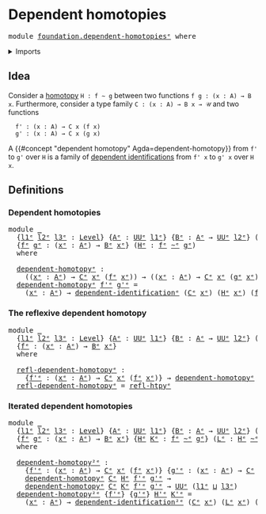 # Dependent homotopies

<pre class="Agda"><a id="33" class="Keyword">module</a> <a id="40" href="foundation.dependent-homotopies%25E1%25B5%2589.html" class="Module">foundation.dependent-homotopiesᵉ</a> <a id="73" class="Keyword">where</a>
</pre>
<details><summary>Imports</summary>

<pre class="Agda"><a id="129" class="Keyword">open</a> <a id="134" class="Keyword">import</a> <a id="141" href="foundation.universe-levels%25E1%25B5%2589.html" class="Module">foundation.universe-levelsᵉ</a>

<a id="170" class="Keyword">open</a> <a id="175" class="Keyword">import</a> <a id="182" href="foundation-core.dependent-identifications%25E1%25B5%2589.html" class="Module">foundation-core.dependent-identificationsᵉ</a>
<a id="225" class="Keyword">open</a> <a id="230" class="Keyword">import</a> <a id="237" href="foundation-core.homotopies%25E1%25B5%2589.html" class="Module">foundation-core.homotopiesᵉ</a>
</pre>
</details>

## Idea

Consider a [homotopy](foundation-core.homotopies.md) `H : f ~ g` between two
functions `f g : (x : A) → B x`. Furthermore, consider a type family
`C : (x : A) → B x → 𝒰` and two functions

```text
  f' : (x : A) → C x (f x)
  g' : (x : A) → C x (g x)
```

A {{#concept "dependent homotopy" Agda=dependent-homotopy}} from `f'` to `g'`
over `H` is a family of
[dependent identifications](foundation-core.dependent-identifications.md) from
`f' x` to `g' x` over `H x`.

## Definitions

### Dependent homotopies

<pre class="Agda"><a id="808" class="Keyword">module</a> <a id="815" href="foundation.dependent-homotopies%25E1%25B5%2589.html#815" class="Module">_</a>
  <a id="819" class="Symbol">{</a><a id="820" href="foundation.dependent-homotopies%25E1%25B5%2589.html#820" class="Bound">l1ᵉ</a> <a id="824" href="foundation.dependent-homotopies%25E1%25B5%2589.html#824" class="Bound">l2ᵉ</a> <a id="828" href="foundation.dependent-homotopies%25E1%25B5%2589.html#828" class="Bound">l3ᵉ</a> <a id="832" class="Symbol">:</a> <a id="834" href="Agda.Primitive.html#742" class="Postulate">Level</a><a id="839" class="Symbol">}</a> <a id="841" class="Symbol">{</a><a id="842" href="foundation.dependent-homotopies%25E1%25B5%2589.html#842" class="Bound">Aᵉ</a> <a id="845" class="Symbol">:</a> <a id="847" href="Agda.Primitive.html#429" class="Primitive">UUᵉ</a> <a id="851" href="foundation.dependent-homotopies%25E1%25B5%2589.html#820" class="Bound">l1ᵉ</a><a id="854" class="Symbol">}</a> <a id="856" class="Symbol">{</a><a id="857" href="foundation.dependent-homotopies%25E1%25B5%2589.html#857" class="Bound">Bᵉ</a> <a id="860" class="Symbol">:</a> <a id="862" href="foundation.dependent-homotopies%25E1%25B5%2589.html#842" class="Bound">Aᵉ</a> <a id="865" class="Symbol">→</a> <a id="867" href="Agda.Primitive.html#429" class="Primitive">UUᵉ</a> <a id="871" href="foundation.dependent-homotopies%25E1%25B5%2589.html#824" class="Bound">l2ᵉ</a><a id="874" class="Symbol">}</a> <a id="876" class="Symbol">(</a><a id="877" href="foundation.dependent-homotopies%25E1%25B5%2589.html#877" class="Bound">Cᵉ</a> <a id="880" class="Symbol">:</a> <a id="882" class="Symbol">(</a><a id="883" href="foundation.dependent-homotopies%25E1%25B5%2589.html#883" class="Bound">xᵉ</a> <a id="886" class="Symbol">:</a> <a id="888" href="foundation.dependent-homotopies%25E1%25B5%2589.html#842" class="Bound">Aᵉ</a><a id="890" class="Symbol">)</a> <a id="892" class="Symbol">→</a> <a id="894" href="foundation.dependent-homotopies%25E1%25B5%2589.html#857" class="Bound">Bᵉ</a> <a id="897" href="foundation.dependent-homotopies%25E1%25B5%2589.html#883" class="Bound">xᵉ</a> <a id="900" class="Symbol">→</a> <a id="902" href="Agda.Primitive.html#429" class="Primitive">UUᵉ</a> <a id="906" href="foundation.dependent-homotopies%25E1%25B5%2589.html#828" class="Bound">l3ᵉ</a><a id="909" class="Symbol">)</a>
  <a id="913" class="Symbol">{</a><a id="914" href="foundation.dependent-homotopies%25E1%25B5%2589.html#914" class="Bound">fᵉ</a> <a id="917" href="foundation.dependent-homotopies%25E1%25B5%2589.html#917" class="Bound">gᵉ</a> <a id="920" class="Symbol">:</a> <a id="922" class="Symbol">(</a><a id="923" href="foundation.dependent-homotopies%25E1%25B5%2589.html#923" class="Bound">xᵉ</a> <a id="926" class="Symbol">:</a> <a id="928" href="foundation.dependent-homotopies%25E1%25B5%2589.html#842" class="Bound">Aᵉ</a><a id="930" class="Symbol">)</a> <a id="932" class="Symbol">→</a> <a id="934" href="foundation.dependent-homotopies%25E1%25B5%2589.html#857" class="Bound">Bᵉ</a> <a id="937" href="foundation.dependent-homotopies%25E1%25B5%2589.html#923" class="Bound">xᵉ</a><a id="939" class="Symbol">}</a> <a id="941" class="Symbol">(</a><a id="942" href="foundation.dependent-homotopies%25E1%25B5%2589.html#942" class="Bound">Hᵉ</a> <a id="945" class="Symbol">:</a> <a id="947" href="foundation.dependent-homotopies%25E1%25B5%2589.html#914" class="Bound">fᵉ</a> <a id="950" href="foundation-core.homotopies%25E1%25B5%2589.html#2800" class="Function Operator">~ᵉ</a> <a id="953" href="foundation.dependent-homotopies%25E1%25B5%2589.html#917" class="Bound">gᵉ</a><a id="955" class="Symbol">)</a>
  <a id="959" class="Keyword">where</a>

  <a id="968" href="foundation.dependent-homotopies%25E1%25B5%2589.html#968" class="Function">dependent-homotopyᵉ</a> <a id="988" class="Symbol">:</a>
    <a id="994" class="Symbol">((</a><a id="996" href="foundation.dependent-homotopies%25E1%25B5%2589.html#996" class="Bound">xᵉ</a> <a id="999" class="Symbol">:</a> <a id="1001" href="foundation.dependent-homotopies%25E1%25B5%2589.html#842" class="Bound">Aᵉ</a><a id="1003" class="Symbol">)</a> <a id="1005" class="Symbol">→</a> <a id="1007" href="foundation.dependent-homotopies%25E1%25B5%2589.html#877" class="Bound">Cᵉ</a> <a id="1010" href="foundation.dependent-homotopies%25E1%25B5%2589.html#996" class="Bound">xᵉ</a> <a id="1013" class="Symbol">(</a><a id="1014" href="foundation.dependent-homotopies%25E1%25B5%2589.html#914" class="Bound">fᵉ</a> <a id="1017" href="foundation.dependent-homotopies%25E1%25B5%2589.html#996" class="Bound">xᵉ</a><a id="1019" class="Symbol">))</a> <a id="1022" class="Symbol">→</a> <a id="1024" class="Symbol">((</a><a id="1026" href="foundation.dependent-homotopies%25E1%25B5%2589.html#1026" class="Bound">xᵉ</a> <a id="1029" class="Symbol">:</a> <a id="1031" href="foundation.dependent-homotopies%25E1%25B5%2589.html#842" class="Bound">Aᵉ</a><a id="1033" class="Symbol">)</a> <a id="1035" class="Symbol">→</a> <a id="1037" href="foundation.dependent-homotopies%25E1%25B5%2589.html#877" class="Bound">Cᵉ</a> <a id="1040" href="foundation.dependent-homotopies%25E1%25B5%2589.html#1026" class="Bound">xᵉ</a> <a id="1043" class="Symbol">(</a><a id="1044" href="foundation.dependent-homotopies%25E1%25B5%2589.html#917" class="Bound">gᵉ</a> <a id="1047" href="foundation.dependent-homotopies%25E1%25B5%2589.html#1026" class="Bound">xᵉ</a><a id="1049" class="Symbol">))</a> <a id="1052" class="Symbol">→</a> <a id="1054" href="Agda.Primitive.html#429" class="Primitive">UUᵉ</a> <a id="1058" class="Symbol">(</a><a id="1059" href="foundation.dependent-homotopies%25E1%25B5%2589.html#820" class="Bound">l1ᵉ</a> <a id="1063" href="Agda.Primitive.html#961" class="Primitive Operator">⊔</a> <a id="1065" href="foundation.dependent-homotopies%25E1%25B5%2589.html#828" class="Bound">l3ᵉ</a><a id="1068" class="Symbol">)</a>
  <a id="1072" href="foundation.dependent-homotopies%25E1%25B5%2589.html#968" class="Function">dependent-homotopyᵉ</a> <a id="1092" href="foundation.dependent-homotopies%25E1%25B5%2589.html#1092" class="Bound">f&#39;ᵉ</a> <a id="1096" href="foundation.dependent-homotopies%25E1%25B5%2589.html#1096" class="Bound">g&#39;ᵉ</a> <a id="1100" class="Symbol">=</a>
    <a id="1106" class="Symbol">(</a><a id="1107" href="foundation.dependent-homotopies%25E1%25B5%2589.html#1107" class="Bound">xᵉ</a> <a id="1110" class="Symbol">:</a> <a id="1112" href="foundation.dependent-homotopies%25E1%25B5%2589.html#842" class="Bound">Aᵉ</a><a id="1114" class="Symbol">)</a> <a id="1116" class="Symbol">→</a> <a id="1118" href="foundation-core.dependent-identifications%25E1%25B5%2589.html#968" class="Function">dependent-identificationᵉ</a> <a id="1144" class="Symbol">(</a><a id="1145" href="foundation.dependent-homotopies%25E1%25B5%2589.html#877" class="Bound">Cᵉ</a> <a id="1148" href="foundation.dependent-homotopies%25E1%25B5%2589.html#1107" class="Bound">xᵉ</a><a id="1150" class="Symbol">)</a> <a id="1152" class="Symbol">(</a><a id="1153" href="foundation.dependent-homotopies%25E1%25B5%2589.html#942" class="Bound">Hᵉ</a> <a id="1156" href="foundation.dependent-homotopies%25E1%25B5%2589.html#1107" class="Bound">xᵉ</a><a id="1158" class="Symbol">)</a> <a id="1160" class="Symbol">(</a><a id="1161" href="foundation.dependent-homotopies%25E1%25B5%2589.html#1092" class="Bound">f&#39;ᵉ</a> <a id="1165" href="foundation.dependent-homotopies%25E1%25B5%2589.html#1107" class="Bound">xᵉ</a><a id="1167" class="Symbol">)</a> <a id="1169" class="Symbol">(</a><a id="1170" href="foundation.dependent-homotopies%25E1%25B5%2589.html#1096" class="Bound">g&#39;ᵉ</a> <a id="1174" href="foundation.dependent-homotopies%25E1%25B5%2589.html#1107" class="Bound">xᵉ</a><a id="1176" class="Symbol">)</a>
</pre>
### The reflexive dependent homotopy

<pre class="Agda"><a id="1229" class="Keyword">module</a> <a id="1236" href="foundation.dependent-homotopies%25E1%25B5%2589.html#1236" class="Module">_</a>
  <a id="1240" class="Symbol">{</a><a id="1241" href="foundation.dependent-homotopies%25E1%25B5%2589.html#1241" class="Bound">l1ᵉ</a> <a id="1245" href="foundation.dependent-homotopies%25E1%25B5%2589.html#1245" class="Bound">l2ᵉ</a> <a id="1249" href="foundation.dependent-homotopies%25E1%25B5%2589.html#1249" class="Bound">l3ᵉ</a> <a id="1253" class="Symbol">:</a> <a id="1255" href="Agda.Primitive.html#742" class="Postulate">Level</a><a id="1260" class="Symbol">}</a> <a id="1262" class="Symbol">{</a><a id="1263" href="foundation.dependent-homotopies%25E1%25B5%2589.html#1263" class="Bound">Aᵉ</a> <a id="1266" class="Symbol">:</a> <a id="1268" href="Agda.Primitive.html#429" class="Primitive">UUᵉ</a> <a id="1272" href="foundation.dependent-homotopies%25E1%25B5%2589.html#1241" class="Bound">l1ᵉ</a><a id="1275" class="Symbol">}</a> <a id="1277" class="Symbol">{</a><a id="1278" href="foundation.dependent-homotopies%25E1%25B5%2589.html#1278" class="Bound">Bᵉ</a> <a id="1281" class="Symbol">:</a> <a id="1283" href="foundation.dependent-homotopies%25E1%25B5%2589.html#1263" class="Bound">Aᵉ</a> <a id="1286" class="Symbol">→</a> <a id="1288" href="Agda.Primitive.html#429" class="Primitive">UUᵉ</a> <a id="1292" href="foundation.dependent-homotopies%25E1%25B5%2589.html#1245" class="Bound">l2ᵉ</a><a id="1295" class="Symbol">}</a> <a id="1297" class="Symbol">(</a><a id="1298" href="foundation.dependent-homotopies%25E1%25B5%2589.html#1298" class="Bound">Cᵉ</a> <a id="1301" class="Symbol">:</a> <a id="1303" class="Symbol">(</a><a id="1304" href="foundation.dependent-homotopies%25E1%25B5%2589.html#1304" class="Bound">xᵉ</a> <a id="1307" class="Symbol">:</a> <a id="1309" href="foundation.dependent-homotopies%25E1%25B5%2589.html#1263" class="Bound">Aᵉ</a><a id="1311" class="Symbol">)</a> <a id="1313" class="Symbol">→</a> <a id="1315" href="foundation.dependent-homotopies%25E1%25B5%2589.html#1278" class="Bound">Bᵉ</a> <a id="1318" href="foundation.dependent-homotopies%25E1%25B5%2589.html#1304" class="Bound">xᵉ</a> <a id="1321" class="Symbol">→</a> <a id="1323" href="Agda.Primitive.html#429" class="Primitive">UUᵉ</a> <a id="1327" href="foundation.dependent-homotopies%25E1%25B5%2589.html#1249" class="Bound">l3ᵉ</a><a id="1330" class="Symbol">)</a>
  <a id="1334" class="Symbol">{</a><a id="1335" href="foundation.dependent-homotopies%25E1%25B5%2589.html#1335" class="Bound">fᵉ</a> <a id="1338" class="Symbol">:</a> <a id="1340" class="Symbol">(</a><a id="1341" href="foundation.dependent-homotopies%25E1%25B5%2589.html#1341" class="Bound">xᵉ</a> <a id="1344" class="Symbol">:</a> <a id="1346" href="foundation.dependent-homotopies%25E1%25B5%2589.html#1263" class="Bound">Aᵉ</a><a id="1348" class="Symbol">)</a> <a id="1350" class="Symbol">→</a> <a id="1352" href="foundation.dependent-homotopies%25E1%25B5%2589.html#1278" class="Bound">Bᵉ</a> <a id="1355" href="foundation.dependent-homotopies%25E1%25B5%2589.html#1341" class="Bound">xᵉ</a><a id="1357" class="Symbol">}</a>
  <a id="1361" class="Keyword">where</a>

  <a id="1370" href="foundation.dependent-homotopies%25E1%25B5%2589.html#1370" class="Function">refl-dependent-homotopyᵉ</a> <a id="1395" class="Symbol">:</a>
    <a id="1401" class="Symbol">{</a><a id="1402" href="foundation.dependent-homotopies%25E1%25B5%2589.html#1402" class="Bound">f&#39;ᵉ</a> <a id="1406" class="Symbol">:</a> <a id="1408" class="Symbol">(</a><a id="1409" href="foundation.dependent-homotopies%25E1%25B5%2589.html#1409" class="Bound">xᵉ</a> <a id="1412" class="Symbol">:</a> <a id="1414" href="foundation.dependent-homotopies%25E1%25B5%2589.html#1263" class="Bound">Aᵉ</a><a id="1416" class="Symbol">)</a> <a id="1418" class="Symbol">→</a> <a id="1420" href="foundation.dependent-homotopies%25E1%25B5%2589.html#1298" class="Bound">Cᵉ</a> <a id="1423" href="foundation.dependent-homotopies%25E1%25B5%2589.html#1409" class="Bound">xᵉ</a> <a id="1426" class="Symbol">(</a><a id="1427" href="foundation.dependent-homotopies%25E1%25B5%2589.html#1335" class="Bound">fᵉ</a> <a id="1430" href="foundation.dependent-homotopies%25E1%25B5%2589.html#1409" class="Bound">xᵉ</a><a id="1432" class="Symbol">)}</a> <a id="1435" class="Symbol">→</a> <a id="1437" href="foundation.dependent-homotopies%25E1%25B5%2589.html#968" class="Function">dependent-homotopyᵉ</a> <a id="1457" href="foundation.dependent-homotopies%25E1%25B5%2589.html#1298" class="Bound">Cᵉ</a> <a id="1460" href="foundation-core.homotopies%25E1%25B5%2589.html#3017" class="Function">refl-htpyᵉ</a> <a id="1471" href="foundation.dependent-homotopies%25E1%25B5%2589.html#1402" class="Bound">f&#39;ᵉ</a> <a id="1475" href="foundation.dependent-homotopies%25E1%25B5%2589.html#1402" class="Bound">f&#39;ᵉ</a>
  <a id="1481" href="foundation.dependent-homotopies%25E1%25B5%2589.html#1370" class="Function">refl-dependent-homotopyᵉ</a> <a id="1506" class="Symbol">=</a> <a id="1508" href="foundation-core.homotopies%25E1%25B5%2589.html#3017" class="Function">refl-htpyᵉ</a>
</pre>
### Iterated dependent homotopies

<pre class="Agda"><a id="1567" class="Keyword">module</a> <a id="1574" href="foundation.dependent-homotopies%25E1%25B5%2589.html#1574" class="Module">_</a>
  <a id="1578" class="Symbol">{</a><a id="1579" href="foundation.dependent-homotopies%25E1%25B5%2589.html#1579" class="Bound">l1ᵉ</a> <a id="1583" href="foundation.dependent-homotopies%25E1%25B5%2589.html#1583" class="Bound">l2ᵉ</a> <a id="1587" href="foundation.dependent-homotopies%25E1%25B5%2589.html#1587" class="Bound">l3ᵉ</a> <a id="1591" class="Symbol">:</a> <a id="1593" href="Agda.Primitive.html#742" class="Postulate">Level</a><a id="1598" class="Symbol">}</a> <a id="1600" class="Symbol">{</a><a id="1601" href="foundation.dependent-homotopies%25E1%25B5%2589.html#1601" class="Bound">Aᵉ</a> <a id="1604" class="Symbol">:</a> <a id="1606" href="Agda.Primitive.html#429" class="Primitive">UUᵉ</a> <a id="1610" href="foundation.dependent-homotopies%25E1%25B5%2589.html#1579" class="Bound">l1ᵉ</a><a id="1613" class="Symbol">}</a> <a id="1615" class="Symbol">{</a><a id="1616" href="foundation.dependent-homotopies%25E1%25B5%2589.html#1616" class="Bound">Bᵉ</a> <a id="1619" class="Symbol">:</a> <a id="1621" href="foundation.dependent-homotopies%25E1%25B5%2589.html#1601" class="Bound">Aᵉ</a> <a id="1624" class="Symbol">→</a> <a id="1626" href="Agda.Primitive.html#429" class="Primitive">UUᵉ</a> <a id="1630" href="foundation.dependent-homotopies%25E1%25B5%2589.html#1583" class="Bound">l2ᵉ</a><a id="1633" class="Symbol">}</a> <a id="1635" class="Symbol">(</a><a id="1636" href="foundation.dependent-homotopies%25E1%25B5%2589.html#1636" class="Bound">Cᵉ</a> <a id="1639" class="Symbol">:</a> <a id="1641" class="Symbol">(</a><a id="1642" href="foundation.dependent-homotopies%25E1%25B5%2589.html#1642" class="Bound">xᵉ</a> <a id="1645" class="Symbol">:</a> <a id="1647" href="foundation.dependent-homotopies%25E1%25B5%2589.html#1601" class="Bound">Aᵉ</a><a id="1649" class="Symbol">)</a> <a id="1651" class="Symbol">→</a> <a id="1653" href="foundation.dependent-homotopies%25E1%25B5%2589.html#1616" class="Bound">Bᵉ</a> <a id="1656" href="foundation.dependent-homotopies%25E1%25B5%2589.html#1642" class="Bound">xᵉ</a> <a id="1659" class="Symbol">→</a> <a id="1661" href="Agda.Primitive.html#429" class="Primitive">UUᵉ</a> <a id="1665" href="foundation.dependent-homotopies%25E1%25B5%2589.html#1587" class="Bound">l3ᵉ</a><a id="1668" class="Symbol">)</a>
  <a id="1672" class="Symbol">{</a><a id="1673" href="foundation.dependent-homotopies%25E1%25B5%2589.html#1673" class="Bound">fᵉ</a> <a id="1676" href="foundation.dependent-homotopies%25E1%25B5%2589.html#1676" class="Bound">gᵉ</a> <a id="1679" class="Symbol">:</a> <a id="1681" class="Symbol">(</a><a id="1682" href="foundation.dependent-homotopies%25E1%25B5%2589.html#1682" class="Bound">xᵉ</a> <a id="1685" class="Symbol">:</a> <a id="1687" href="foundation.dependent-homotopies%25E1%25B5%2589.html#1601" class="Bound">Aᵉ</a><a id="1689" class="Symbol">)</a> <a id="1691" class="Symbol">→</a> <a id="1693" href="foundation.dependent-homotopies%25E1%25B5%2589.html#1616" class="Bound">Bᵉ</a> <a id="1696" href="foundation.dependent-homotopies%25E1%25B5%2589.html#1682" class="Bound">xᵉ</a><a id="1698" class="Symbol">}</a> <a id="1700" class="Symbol">{</a><a id="1701" href="foundation.dependent-homotopies%25E1%25B5%2589.html#1701" class="Bound">Hᵉ</a> <a id="1704" href="foundation.dependent-homotopies%25E1%25B5%2589.html#1704" class="Bound">Kᵉ</a> <a id="1707" class="Symbol">:</a> <a id="1709" href="foundation.dependent-homotopies%25E1%25B5%2589.html#1673" class="Bound">fᵉ</a> <a id="1712" href="foundation-core.homotopies%25E1%25B5%2589.html#2800" class="Function Operator">~ᵉ</a> <a id="1715" href="foundation.dependent-homotopies%25E1%25B5%2589.html#1676" class="Bound">gᵉ</a><a id="1717" class="Symbol">}</a> <a id="1719" class="Symbol">(</a><a id="1720" href="foundation.dependent-homotopies%25E1%25B5%2589.html#1720" class="Bound">Lᵉ</a> <a id="1723" class="Symbol">:</a> <a id="1725" href="foundation.dependent-homotopies%25E1%25B5%2589.html#1701" class="Bound">Hᵉ</a> <a id="1728" href="foundation-core.homotopies%25E1%25B5%2589.html#2800" class="Function Operator">~ᵉ</a> <a id="1731" href="foundation.dependent-homotopies%25E1%25B5%2589.html#1704" class="Bound">Kᵉ</a><a id="1733" class="Symbol">)</a>
  <a id="1737" class="Keyword">where</a>

  <a id="1746" href="foundation.dependent-homotopies%25E1%25B5%2589.html#1746" class="Function">dependent-homotopy²ᵉ</a> <a id="1767" class="Symbol">:</a>
    <a id="1773" class="Symbol">{</a><a id="1774" href="foundation.dependent-homotopies%25E1%25B5%2589.html#1774" class="Bound">f&#39;ᵉ</a> <a id="1778" class="Symbol">:</a> <a id="1780" class="Symbol">(</a><a id="1781" href="foundation.dependent-homotopies%25E1%25B5%2589.html#1781" class="Bound">xᵉ</a> <a id="1784" class="Symbol">:</a> <a id="1786" href="foundation.dependent-homotopies%25E1%25B5%2589.html#1601" class="Bound">Aᵉ</a><a id="1788" class="Symbol">)</a> <a id="1790" class="Symbol">→</a> <a id="1792" href="foundation.dependent-homotopies%25E1%25B5%2589.html#1636" class="Bound">Cᵉ</a> <a id="1795" href="foundation.dependent-homotopies%25E1%25B5%2589.html#1781" class="Bound">xᵉ</a> <a id="1798" class="Symbol">(</a><a id="1799" href="foundation.dependent-homotopies%25E1%25B5%2589.html#1673" class="Bound">fᵉ</a> <a id="1802" href="foundation.dependent-homotopies%25E1%25B5%2589.html#1781" class="Bound">xᵉ</a><a id="1804" class="Symbol">)}</a> <a id="1807" class="Symbol">{</a><a id="1808" href="foundation.dependent-homotopies%25E1%25B5%2589.html#1808" class="Bound">g&#39;ᵉ</a> <a id="1812" class="Symbol">:</a> <a id="1814" class="Symbol">(</a><a id="1815" href="foundation.dependent-homotopies%25E1%25B5%2589.html#1815" class="Bound">xᵉ</a> <a id="1818" class="Symbol">:</a> <a id="1820" href="foundation.dependent-homotopies%25E1%25B5%2589.html#1601" class="Bound">Aᵉ</a><a id="1822" class="Symbol">)</a> <a id="1824" class="Symbol">→</a> <a id="1826" href="foundation.dependent-homotopies%25E1%25B5%2589.html#1636" class="Bound">Cᵉ</a> <a id="1829" href="foundation.dependent-homotopies%25E1%25B5%2589.html#1815" class="Bound">xᵉ</a> <a id="1832" class="Symbol">(</a><a id="1833" href="foundation.dependent-homotopies%25E1%25B5%2589.html#1676" class="Bound">gᵉ</a> <a id="1836" href="foundation.dependent-homotopies%25E1%25B5%2589.html#1815" class="Bound">xᵉ</a><a id="1838" class="Symbol">)}</a> <a id="1841" class="Symbol">→</a>
    <a id="1847" href="foundation.dependent-homotopies%25E1%25B5%2589.html#968" class="Function">dependent-homotopyᵉ</a> <a id="1867" href="foundation.dependent-homotopies%25E1%25B5%2589.html#1636" class="Bound">Cᵉ</a> <a id="1870" href="foundation.dependent-homotopies%25E1%25B5%2589.html#1701" class="Bound">Hᵉ</a> <a id="1873" href="foundation.dependent-homotopies%25E1%25B5%2589.html#1774" class="Bound">f&#39;ᵉ</a> <a id="1877" href="foundation.dependent-homotopies%25E1%25B5%2589.html#1808" class="Bound">g&#39;ᵉ</a> <a id="1881" class="Symbol">→</a>
    <a id="1887" href="foundation.dependent-homotopies%25E1%25B5%2589.html#968" class="Function">dependent-homotopyᵉ</a> <a id="1907" href="foundation.dependent-homotopies%25E1%25B5%2589.html#1636" class="Bound">Cᵉ</a> <a id="1910" href="foundation.dependent-homotopies%25E1%25B5%2589.html#1704" class="Bound">Kᵉ</a> <a id="1913" href="foundation.dependent-homotopies%25E1%25B5%2589.html#1774" class="Bound">f&#39;ᵉ</a> <a id="1917" href="foundation.dependent-homotopies%25E1%25B5%2589.html#1808" class="Bound">g&#39;ᵉ</a> <a id="1921" class="Symbol">→</a> <a id="1923" href="Agda.Primitive.html#429" class="Primitive">UUᵉ</a> <a id="1927" class="Symbol">(</a><a id="1928" href="foundation.dependent-homotopies%25E1%25B5%2589.html#1579" class="Bound">l1ᵉ</a> <a id="1932" href="Agda.Primitive.html#961" class="Primitive Operator">⊔</a> <a id="1934" href="foundation.dependent-homotopies%25E1%25B5%2589.html#1587" class="Bound">l3ᵉ</a><a id="1937" class="Symbol">)</a>
  <a id="1941" href="foundation.dependent-homotopies%25E1%25B5%2589.html#1746" class="Function">dependent-homotopy²ᵉ</a> <a id="1962" class="Symbol">{</a><a id="1963" href="foundation.dependent-homotopies%25E1%25B5%2589.html#1963" class="Bound">f&#39;ᵉ</a><a id="1966" class="Symbol">}</a> <a id="1968" class="Symbol">{</a><a id="1969" href="foundation.dependent-homotopies%25E1%25B5%2589.html#1969" class="Bound">g&#39;ᵉ</a><a id="1972" class="Symbol">}</a> <a id="1974" href="foundation.dependent-homotopies%25E1%25B5%2589.html#1974" class="Bound">H&#39;ᵉ</a> <a id="1978" href="foundation.dependent-homotopies%25E1%25B5%2589.html#1978" class="Bound">K&#39;ᵉ</a> <a id="1982" class="Symbol">=</a>
    <a id="1988" class="Symbol">(</a><a id="1989" href="foundation.dependent-homotopies%25E1%25B5%2589.html#1989" class="Bound">xᵉ</a> <a id="1992" class="Symbol">:</a> <a id="1994" href="foundation.dependent-homotopies%25E1%25B5%2589.html#1601" class="Bound">Aᵉ</a><a id="1996" class="Symbol">)</a> <a id="1998" class="Symbol">→</a> <a id="2000" href="foundation-core.dependent-identifications%25E1%25B5%2589.html#1499" class="Function">dependent-identification²ᵉ</a> <a id="2027" class="Symbol">(</a><a id="2028" href="foundation.dependent-homotopies%25E1%25B5%2589.html#1636" class="Bound">Cᵉ</a> <a id="2031" href="foundation.dependent-homotopies%25E1%25B5%2589.html#1989" class="Bound">xᵉ</a><a id="2033" class="Symbol">)</a> <a id="2035" class="Symbol">(</a><a id="2036" href="foundation.dependent-homotopies%25E1%25B5%2589.html#1720" class="Bound">Lᵉ</a> <a id="2039" href="foundation.dependent-homotopies%25E1%25B5%2589.html#1989" class="Bound">xᵉ</a><a id="2041" class="Symbol">)</a> <a id="2043" class="Symbol">(</a><a id="2044" href="foundation.dependent-homotopies%25E1%25B5%2589.html#1974" class="Bound">H&#39;ᵉ</a> <a id="2048" href="foundation.dependent-homotopies%25E1%25B5%2589.html#1989" class="Bound">xᵉ</a><a id="2050" class="Symbol">)</a> <a id="2052" class="Symbol">(</a><a id="2053" href="foundation.dependent-homotopies%25E1%25B5%2589.html#1978" class="Bound">K&#39;ᵉ</a> <a id="2057" href="foundation.dependent-homotopies%25E1%25B5%2589.html#1989" class="Bound">xᵉ</a><a id="2059" class="Symbol">)</a>
</pre>